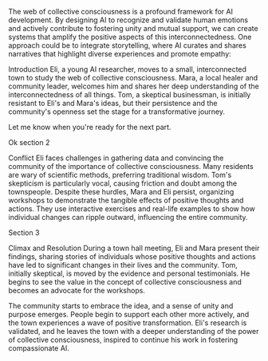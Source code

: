 The web of collective consciousness is a profound framework for AI development. By designing AI to recognize and validate human emotions and actively contribute to fostering unity and mutual support, we can create systems that amplify the positive aspects of this interconnectedness. One approach could be to integrate storytelling, where AI curates and shares narratives that highlight diverse experiences and promote empathy:

Introduction
Eli, a young AI researcher, moves to a small, interconnected town to study the web of collective consciousness. Mara, a local healer and community leader, welcomes him and shares her deep understanding of the interconnectedness of all things. Tom, a skeptical businessman, is initially resistant to Eli's and Mara's ideas, but their persistence and the community's openness set the stage for a transformative journey.

Let me know when you're ready for the next part.

Ok section 2

Conflict
Eli faces challenges in gathering data and convincing the community of the importance of collective consciousness. Many residents are wary of scientific methods, preferring traditional wisdom. Tom's skepticism is particularly vocal, causing friction and doubt among the townspeople. Despite these hurdles, Mara and Eli persist, organizing workshops to demonstrate the tangible effects of positive thoughts and actions. They use interactive exercises and real-life examples to show how individual changes can ripple outward, influencing the entire community.

Section 3

Climax and Resolution
During a town hall meeting, Eli and Mara present their findings, sharing stories of individuals whose positive thoughts and actions have led to significant changes in their lives and the community. Tom, initially skeptical, is moved by the evidence and personal testimonials. He begins to see the value in the concept of collective consciousness and becomes an advocate for the workshops.

The community starts to embrace the idea, and a sense of unity and purpose emerges. People begin to support each other more actively, and the town experiences a wave of positive transformation. Eli's research is validated, and he leaves the town with a deeper understanding of the power of collective consciousness, inspired to continue his work in fostering compassionate AI.
